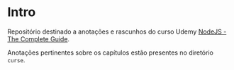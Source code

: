 # Intro
Repositório destinado a anotações e rascunhos do curso Udemy [NodeJS - The Complete Guide](https://www.udemy.com/course/nodejs-the-complete-guide/).

Anotações pertinentes sobre os capítulos estão presentes no diretório `curse`.